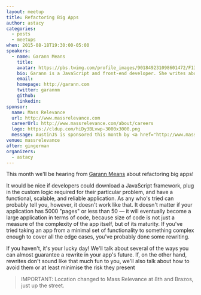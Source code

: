```yaml
---
layout: meetup
title: Refactoring Big Apps
author: astacy
categories:
  - posts
  - meetups
when: 2015-08-18T19:30:00-05:00
speakers:
  - name: Garann Means
    title:
    avatar: https://pbs.twimg.com/profile_images/901849231098601472/F13h9cit_400x400.jpg
    bio: Garann is a JavaScript and front-end developer. She writes about web technologies and communities on <a href="http://garann.com">her own blog</a> as well as contributing articles to other technical publications, and is the author of "Node for Front-End Developers" from O'Reilly. She's taught classes on many of the same topics she writes about, and sometimes organizes events for other developers.
    email:
    homepage: http://garann.com
    twitter: garannm
    github:
    linkedin:
sponsor:
  name: Mass Relevance
  url: http://www.massrelevance.com
  careerUrl: http://www.massrelevance.com/about/careers
  logo: https://cldup.com/hiDy3BLvwp-3000x3000.png
  message: AustinJS is sponsored this month by <a href="http://www.massrelevance.com/">Mass Relevance</a>, so if you enjoy a slice of pizza or a drink at the meetup then be sure to thank them. Better yet, if you're a developer looking for a job, check out <a href="http://www.massrelevance.com/about/careers">careers at Mass Relevance</a> or chat with one of their engineers at the meetup.
venue: massrelevance
after: gingerman
organizers:
  - astacy
---
```


This month we'll be hearing from [Garann Means][1] about refactoring big apps!

It would be nice if developers could download a JavaScript framework, plug in the custom logic required for their particular problem, and have a functional, scalable, and reliable application. As any who's tried can probably tell you, however, it doesn't work like that. It doesn't matter if your application has 5000 "pages" or less than 50 — it will eventually become a large application in terms of code, because size of code is not just a measure of the complexity of the app itself, but of its maturity. If you've tried taking an app from a minimal set of functionality to something complex enough to cover all the edge cases, you've probably done some rewriting.

If you haven't, it's your lucky day! We'll talk about several of the ways you can almost guarantee a rewrite in your app's future. If, on the other hand, rewrites don't sound like that much fun to you, we'll also talk about how to avoid them or at least minimise the risk they present

> IMPORTANT: Location changed to Mass Relevance at 8th and Brazos, just up the street.

[1]: https://twitter.com/garannm
